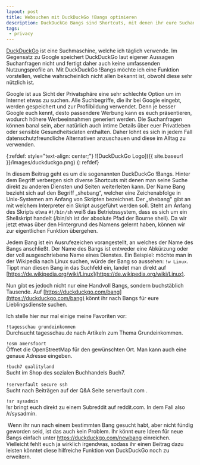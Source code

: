 ```yaml
---
layout: post
title: Websuchen mit DuckDuckGo !Bangs optimieren
description: DuckDuckGo Bangs sind Shortcuts, mit denen ihr eure Suchanfragen zu anderen Webseiten umleiten könnt. Ein paar dieser praktischen Shortcuts stelle ich euch vor.
tags: 
 - privacy
---
```


[DuckDuckGo](https://duckduckgo.com) ist eine Suchmaschine, welche ich täglich verwende. Im Gegensatz zu Google speichert DuckDuckGo laut eigener Aussagen Suchanfragen nicht und fertigt daher auch keine umfassenden Nutzungsprofile an. Mit DuckDuckGo !Bangs möchte ich eine Funktion vorstellen, welche wahrscheinlich nicht allen bekannt ist, obwohl diese sehr nützlich ist.

Google ist aus Sicht der Privatsphäre eine sehr schlechte Option um im Internet etwas zu suchen. Alle Suchbegriffe, die ihr bei Google eingebt, werden gespeichert und zur Profilbildung verwendet. Denn je besser Google euch kennt, desto passendere Werbung kann es euch präsentieren, wodurch höhere Werbeeinnahmen generiert werden. Die Suchanfragen können banal sein, aber natürlich auch intime Details über euer Privatleben oder sensible Gesundheitsdaten enthalten. Daher lohnt es sich in jedem Fall datenschutzfreundliche Alternativen anzuschauen und diese im Alltag zu verwenden.  

{:refdef: style="text-align: center;"}
![DuckDuckGo Logo]({{ site.baseurl }}/images/duckduckgo.png)
{: refdef}

In diesem Beitrag geht es um die sogenannten DuckDuckGo !Bangs. Hinter dem Begriff verbergen sich diverse Shortcuts mit denen man seine Suche direkt zu anderen Diensten und Seiten weiterleiten kann. Der Name Bang bezieht sich auf den Begriff „shebang“, welcher eine Zeichenabfolge in Unix-Systemen am Anfang von Skripten bezeichnet. Der „shebang" gibt an mit welchem Interpreter ein Skript ausgeführt werden soll. Steht am Anfang des Skripts etwa `#!/bin/sh` weiß das Betriebssystem, dass es sich um ein Shellskript handelt (/bin/sh ist der absolute Pfad der Bourne shell). Da wir jetzt etwas über den Hintergrund des Namens gelernt haben, können wir zur eigentlichen Funktion übergehen.  

Jedem Bang ist ein Ausrufezeichen vorangestellt, an welches der Name des Bangs anschließt. Der Name des Bangs ist entweder eine Abkürzung oder der voll ausgeschriebene Name eines Dienstes. Ein Beispiel: möchte man in der Wikipedia nach Linux suchen, würde der Bang so aussehen: `!w Linux`. Tippt man diesen Bang in das Suchfeld ein, landet man direkt auf [https://de.wikipedia.org/wiki/Linux](https://de.wikipedia.org/wiki/Linux). 

Nun gibt es jedoch nicht nur eine Handvoll Bangs, sondern buchstäblich Tausende. Auf [https://duckduckgo.com/bang](https://duckduckgo.com/bang) könnt ihr nach Bangs für eure Lieblingsdienste suchen.

Ich stelle hier nur mal einige meine Favoriten vor:

`!tagesschau grundeinkommen`  
Durchsucht tagesschau.de nach Artikeln zum Thema Grundeinkommen.

`!osm amersfoort`  
Öffnet die OpenStreetMap für den gewünschten Ort. Man kann auch eine genaue Adresse eingeben.  

`!buch7 qualityland`  
 Sucht im Shop des sozialen Buchhandels Buch7.  

`!serverfault secure ssh`   
Sucht nach Beiträgen auf der Q&A Seite serverfault.com .  

`!sr sysadmin`  
!sr bringt euch direkt zu einem Subreddit auf reddit.com. In dem Fall also /r/sysadmin.  

 Wenn ihr nun nach einem bestimmten Bang gesucht habt, aber nicht fündig geworden seid, ist das auch kein Problem. Ihr könnt eure Ideen für neue Bangs einfach unter <https://duckduckgo.com/newbang> einreichen. Vielleicht fehlt euch ja wirklich irgendwas, sodass ihr einen Beitrag dazu leisten könntet diese hilfreiche Funktion von DuckDuckGo noch zu erweitern.
